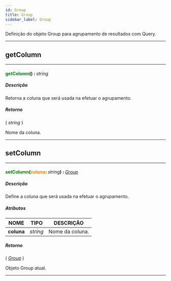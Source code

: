 ```yaml
---
id: Group
title: Group
sidebar_label: Group
---
```


Definição do objeto Group para agrupamento de resultados com Query.

---

## getColumn

---

#### <span style="color: #008000">getColumn</span>() : <span style="font-weight: normal; font-style: italic;">string</span>
##### Descrição

Retorna a coluna que será usada na efetuar o agrupamento.

##### Retorno

( _string_ )

Nome da coluna.

---

## setColumn

---

#### <span style="color: #008000">setColumn</span>(<span style="color: #FF8000">coluna</span>: <span style="font-weight: normal; font-style: italic;">string</span>) : <span style="font-weight: normal; font-style: italic;">[Group](../../objects/Group)</span>
##### Descrição

Define a coluna que será usada na efetuar o agrupamento.

##### Atributos

| NOME | TIPO | DESCRIÇÃO |
|---|---|---|
| **coluna** | _string_ | Nome da coluna. |

##### Retorno

( _[Group](../../objects/Group)_ )

Objeto Group atual.

---

